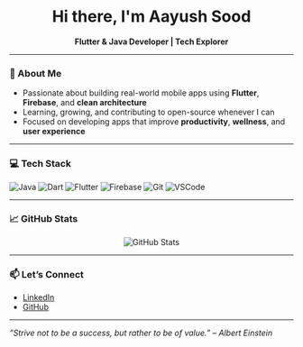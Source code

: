 <h1 align="center">Hi there, I'm Aayush Sood</h1>
<p align="center">
  <b>Flutter & Java Developer | Tech Explorer</b>
</p>

---

### 🚀 About Me
- Passionate about building real-world mobile apps using **Flutter**, **Firebase**, and **clean architecture**
- Learning, growing, and contributing to open-source whenever I can
- Focused on developing apps that improve **productivity**, **wellness**, and **user experience**

---

### 💻 Tech Stack
![Java](https://img.shields.io/badge/Java-ED8B00?style=for-the-badge&logo=java&logoColor=white)
![Dart](https://img.shields.io/badge/Dart-0175C2?style=for-the-badge&logo=dart&logoColor=white)
![Flutter](https://img.shields.io/badge/Flutter-02569B?style=for-the-badge&logo=flutter&logoColor=white)
![Firebase](https://img.shields.io/badge/Firebase-FFCA28?style=for-the-badge&logo=firebase&logoColor=white)
![Git](https://img.shields.io/badge/Git-F05032?style=for-the-badge&logo=git&logoColor=white)
![VSCode](https://img.shields.io/badge/VSCode-007ACC?style=for-the-badge&logo=visual-studio-code&logoColor=white)

---

### 📈 GitHub Stats
<p align="center">
  <img src="https://github-readme-stats.vercel.app/api?username=sood-aayush&show_icons=true&theme=radical" alt="GitHub Stats" />
</p>

---

### 📫 Let’s Connect
- [LinkedIn](https://www.linkedin.com/in/sood-aayush)
- [GitHub](https://github.com/sood-aayush)

---

*“Strive not to be a success, but rather to be of value.” – Albert Einstein*
